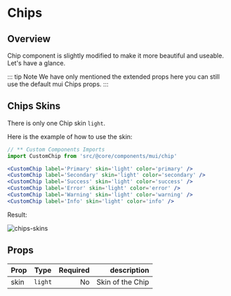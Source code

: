 # Chips

## Overview

Chip component is slightly modified to make it more beautiful and useable. Let's have a glance.

::: tip Note
We have only mentioned the extended props here you can still use the default mui Chips props.
:::

## Chips Skins

There is only one Chip skin `light`.

Here is the example of how to use the skin:

```jsx
// ** Custom Components Imports
import CustomChip from 'src/@core/components/mui/chip'

<CustomChip label='Primary' skin='light' color='primary' />
<CustomChip label='Secondary' skin='light' color='secondary' />
<CustomChip label='Success' skin='light' color='success' />
<CustomChip label='Error' skin='light' color='error' />
<CustomChip label='Warning' skin='light' color='warning' />
<CustomChip label='Info' skin='light' color='info' />
```

Result:

<img alt='chips-skins' class='medium-zoom' :src="$withBase('/images/components/chips-skin.png')" />

## Props

| Prop |  Type   | Required |      description |
| ---- | :-----: | -------: | ---------------: |
| skin | `light` |       No | Skin of the Chip |
